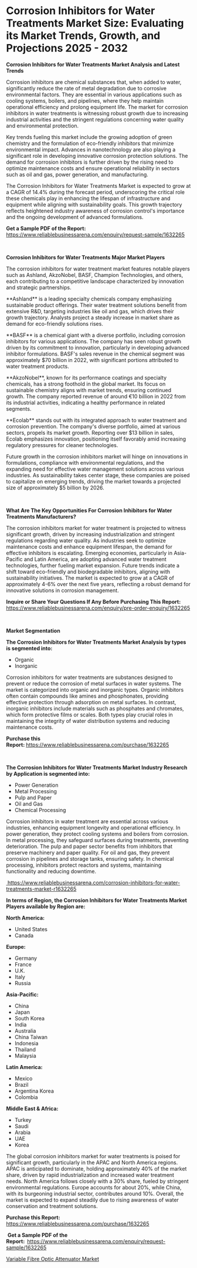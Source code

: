 <p><h1>Corrosion Inhibitors for Water Treatments Market Size: Evaluating its Market Trends, Growth, and Projections 2025 - 2032</h1></p><p><strong>Corrosion Inhibitors for Water Treatments Market Analysis and Latest Trends</strong></p>
<p><p>Corrosion inhibitors are chemical substances that, when added to water, significantly reduce the rate of metal degradation due to corrosive environmental factors. They are essential in various applications such as cooling systems, boilers, and pipelines, where they help maintain operational efficiency and prolong equipment life. The market for corrosion inhibitors in water treatments is witnessing robust growth due to increasing industrial activities and the stringent regulations concerning water quality and environmental protection.</p><p>Key trends fueling this market include the growing adoption of green chemistry and the formulation of eco-friendly inhibitors that minimize environmental impact. Advances in nanotechnology are also playing a significant role in developing innovative corrosion protection solutions. The demand for corrosion inhibitors is further driven by the rising need to optimize maintenance costs and ensure operational reliability in sectors such as oil and gas, power generation, and manufacturing.</p><p>The Corrosion Inhibitors for Water Treatments Market is expected to grow at a CAGR of 14.4% during the forecast period, underscoring the critical role these chemicals play in enhancing the lifespan of infrastructure and equipment while aligning with sustainability goals. This growth trajectory reflects heightened industry awareness of corrosion control's importance and the ongoing development of advanced formulations.</p></p>
<p><strong>Get a Sample PDF of the Report:&nbsp;</strong> <a href="https://www.reliablebusinessarena.com/enquiry/request-sample/1632265?utm_campaign=2630&utm_medium=2&utm_source=Github&utm_content=ia&utm_term=29032025&utm_id=corrosion-inhibitors-for-water-treatments">https://www.reliablebusinessarena.com/enquiry/request-sample/1632265</a></p>
<p>&nbsp;</p>
<p><strong>Corrosion Inhibitors for Water Treatments Major Market Players</strong></p>
<p><p>The corrosion inhibitors for water treatment market features notable players such as Ashland, AkzoNobel, BASF, Champion Technologies, and others, each contributing to a competitive landscape characterized by innovation and strategic partnerships.</p><p>**Ashland** is a leading specialty chemicals company emphasizing sustainable product offerings. Their water treatment solutions benefit from extensive R&D, targeting industries like oil and gas, which drives their growth trajectory. Analysts project a steady increase in market share as demand for eco-friendly solutions rises.</p><p>**BASF** is a chemical giant with a diverse portfolio, including corrosion inhibitors for various applications. The company has seen robust growth driven by its commitment to innovation, particularly in developing advanced inhibitor formulations. BASF's sales revenue in the chemical segment was approximately $70 billion in 2022, with significant portions attributed to water treatment products.</p><p>**AkzoNobel**, known for its performance coatings and specialty chemicals, has a strong foothold in the global market. Its focus on sustainable chemistry aligns with market trends, ensuring continued growth. The company reported revenue of around €10 billion in 2022 from its industrial activities, indicating a healthy performance in related segments.</p><p>**Ecolab** stands out with its integrated approach to water treatment and corrosion prevention. The company's diverse portfolio, aimed at various sectors, propels its market growth. Reporting over $13 billion in sales, Ecolab emphasizes innovation, positioning itself favorably amid increasing regulatory pressures for cleaner technologies.</p><p>Future growth in the corrosion inhibitors market will hinge on innovations in formulations, compliance with environmental regulations, and the expanding need for effective water management solutions across various industries. As sustainability takes center stage, these companies are poised to capitalize on emerging trends, driving the market towards a projected size of approximately $5 billion by 2026.</p></p>
<p>&nbsp;</p>
<p><strong>What Are The Key Opportunities For Corrosion Inhibitors for Water Treatments Manufacturers?</strong></p>
<p><p>The corrosion inhibitors market for water treatment is projected to witness significant growth, driven by increasing industrialization and stringent regulations regarding water quality. As industries seek to optimize maintenance costs and enhance equipment lifespan, the demand for effective inhibitors is escalating. Emerging economies, particularly in Asia-Pacific and Latin America, are adopting advanced water treatment technologies, further fueling market expansion. Future trends indicate a shift toward eco-friendly and biodegradable inhibitors, aligning with sustainability initiatives. The market is expected to grow at a CAGR of approximately 4-6% over the next five years, reflecting a robust demand for innovative solutions in corrosion management.</p></p>
<p><strong>Inquire or Share Your Questions If Any Before Purchasing This Report:</strong> <a href="https://www.reliablebusinessarena.com/enquiry/pre-order-enquiry/1632265?utm_campaign=2630&utm_medium=2&utm_source=Github&utm_content=ia&utm_term=29032025&utm_id=corrosion-inhibitors-for-water-treatments">https://www.reliablebusinessarena.com/enquiry/pre-order-enquiry/1632265</a></p>
<p>&nbsp;</p>
<p><strong>Market Segmentation</strong></p>
<p><strong>The Corrosion Inhibitors for Water Treatments Market Analysis by types is segmented into:</strong></p>
<p><ul><li>Organic</li><li>Inorganic</li></ul></p>
<p><p>Corrosion inhibitors for water treatments are substances designed to prevent or reduce the corrosion of metal surfaces in water systems. The market is categorized into organic and inorganic types. Organic inhibitors often contain compounds like amines and phosphonates, providing effective protection through adsorption on metal surfaces. In contrast, inorganic inhibitors include materials such as phosphates and chromates, which form protective films or scales. Both types play crucial roles in maintaining the integrity of water distribution systems and reducing maintenance costs.</p></p>
<p><strong>Purchase this Report:&nbsp;</strong><a href="https://www.reliablebusinessarena.com/purchase/1632265?utm_campaign=2630&utm_medium=2&utm_source=Github&utm_content=ia&utm_term=29032025&utm_id=corrosion-inhibitors-for-water-treatments">https://www.reliablebusinessarena.com/purchase/1632265</a></p>
<p>&nbsp;</p>
<p><strong>The Corrosion Inhibitors for Water Treatments Market Industry Research by Application is segmented into:</strong></p>
<p><ul><li>Power Generation</li><li>Metal Processing</li><li>Pulp and Paper</li><li>Oil and Gas</li><li>Chemical Processing</li></ul></p>
<p><p>Corrosion inhibitors in water treatment are essential across various industries, enhancing equipment longevity and operational efficiency. In power generation, they protect cooling systems and boilers from corrosion. In metal processing, they safeguard surfaces during treatments, preventing deterioration. The pulp and paper sector benefits from inhibitors that preserve machinery and paper quality. For oil and gas, they prevent corrosion in pipelines and storage tanks, ensuring safety. In chemical processing, inhibitors protect reactors and systems, maintaining functionality and reducing downtime.</p></p>
<p><a href="https://www.reliablebusinessarena.com/corrosion-inhibitors-for-water-treatments-market-r1632265?utm_campaign=2630&utm_medium=2&utm_source=Github&utm_content=ia&utm_term=29032025&utm_id=corrosion-inhibitors-for-water-treatments">&nbsp;https://www.reliablebusinessarena.com/corrosion-inhibitors-for-water-treatments-market-r1632265</a></p>
<p><strong>In terms of Region, the Corrosion Inhibitors for Water Treatments Market Players available by Region are:</strong></p>
<p>
    <p> <strong> North America: </strong>
        <ul>
            <li>United States</li>
            <li>Canada</li>
        </ul>
        </p> 
    <p> <strong> Europe: </strong>
        <ul>
            <li>Germany</li>
            <li>France</li>
            <li>U.K.</li>
            <li>Italy</li>
            <li>Russia</li>
        </ul>
        </p> 
    <p> <strong> Asia-Pacific: </strong>
        <ul>
            <li>China</li>
            <li>Japan</li>
            <li>South Korea</li>
            <li>India</li>
            <li>Australia</li>
            <li>China Taiwan</li>
            <li>Indonesia</li>
            <li>Thailand</li>
            <li>Malaysia</li>
        </ul>
        </p> 
    <p> <strong> Latin America: </strong>
        <ul>
            <li>Mexico</li>
            <li>Brazil</li>
            <li>Argentina Korea</li>
            <li>Colombia</li>
        </ul>
        </p> 
    <p> <strong> Middle East & Africa: </strong>
        <ul>
            <li>Turkey</li>
            <li>Saudi</li>
            <li>Arabia</li>
            <li>UAE</li>
            <li>Korea</li>
        </ul>
    </p>
    </p>
<p><p>The global corrosion inhibitors market for water treatments is poised for significant growth, particularly in the APAC and North America regions. APAC is anticipated to dominate, holding approximately 40% of the market share, driven by rapid industrialization and increased water treatment needs. North America follows closely with a 30% share, fueled by stringent environmental regulations. Europe accounts for about 20%, while China, with its burgeoning industrial sector, contributes around 10%. Overall, the market is expected to expand steadily due to rising awareness of water conservation and treatment solutions.</p></p>
<p><strong>Purchase this Report: </strong><a href="https://www.reliablebusinessarena.com/purchase/1632265?utm_campaign=2630&utm_medium=2&utm_source=Github&utm_content=ia&utm_term=29032025&utm_id=corrosion-inhibitors-for-water-treatments">https://www.reliablebusinessarena.com/purchase/1632265</a></p>
<p>&nbsp;<strong>Get a Sample PDF of the Report:&nbsp;&nbsp;</strong><a href="https://www.reliablebusinessarena.com/enquiry/request-sample/1632265?utm_campaign=2630&utm_medium=2&utm_source=Github&utm_content=ia&utm_term=29032025&utm_id=corrosion-inhibitors-for-water-treatments">https://www.reliablebusinessarena.com/enquiry/request-sample/1632265</a></p>
<p><strong></strong></p>
<p><p><a href="https://github.com/semiensamuel72378/Market-Research-Report-List-1/blob/main/variable-fibre-optic-attenuator-market.md?utm_campaign=2630&utm_medium=2&utm_source=Github&utm_content=ia&utm_term=29032025&utm_id=corrosion-inhibitors-for-water-treatments">Variable Fibre Optic Attenuator Market</a></p></p>